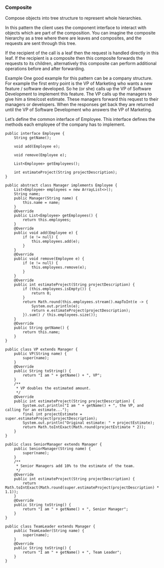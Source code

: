 ### Composite
Compose objects into tree structure to represent whole hierarchies. 

In this pattern the client uses the component interface to interact with objects which are part of the composition. You can imagine the composite hierarchy as a tree where there are leaves and composites, and the requests are sent through this tree.

If the recipient of the call is a leaf then the request is handled directly in this leaf. If the recipient is a composite then this composite forwards the requests to its children, alternatively this composite can perform additional operations before and after forwarding.

Example
One good example for this pattern can be a company structure. For example the first entry point is the VP of Marketing who wants a new feature / software developed. So he (or she) calls up the VP of Software Development to implement this feature. The VP calls up the managers to give him a time/cost estimate. These managers forward this request to their managers or developers. When the responses get back they are returned until the VP of Software Development who answers the VP of Marketing.

Let’s define the common interface of Employee. This interface defines the methods each employee of the company has to implement.

```
public interface Employee {    
    String getName();
    
    void add(Employee e);
    
    void remove(Employee e);
    
    List<Employee> getEmployees();
    
    int estimateProject(String projectDescription);
}

public abstract class Manager implements Employee {
    List<Employee> employees = new ArrayList<>();
    String name;
    public Manager(String name) {
        this.name = name;
    }
    @Override
    public List<Employee> getEmployees() {
        return this.employees;
    }
    @Override
    public void add(Employee e) {
        if (e != null) {
            this.employees.add(e);
        }
    }
    @Override
    public void remove(Employee e) {
        if (e != null) {
            this.employees.remove(e);
        }
    }
    @Override
    public int estimateProject(String projectDescription) {
        if (this.employees.isEmpty()) {
            return 0;
        }
        return Math.round(this.employees.stream().mapToInt(e -> {
            System.out.println(e);
            return e.estimateProject(projectDescription);
        }).sum() / this.employees.size());
    }
    @Override
    public String getName() {
        return this.name;
    }
}

public class VP extends Manager {
    public VP(String name) {
        super(name);
    }
    @Override
    public String toString() {
        return "I am " + getName() + ", VP";
    }
    /**
     * VP doubles the estimated amount.
     */
    @Override
    public int estimateProject(String projectDescription) {
        System.out.println("I am " + getName() + ", the VP, and calling for an estimate...");
        final int projectEstimate = super.estimateProject(projectDescription);
        System.out.println("Original estimate: " + projectEstimate);
        return Math.toIntExact(Math.round(projectEstimate * 2));
    }
}

public class SeniorManager extends Manager {
    public SeniorManager(String name) {
        super(name);
    }
    /**
     * Senior Managers add 10% to the estimate of the team.
     */
    @Override
    public int estimateProject(String projectDescription) {
        return Math.toIntExact(Math.round(super.estimateProject(projectDescription) * 1.1));
    }
    @Override
    public String toString() {
        return "I am " + getName() + ", Senior Manager";
    }
}

public class TeamLeader extends Manager {
    public TeamLeader(String name) {
        super(name);
    }
    @Override
    public String toString() {
        return "I am " + getName() + ", Team Leader";
    }
}
```